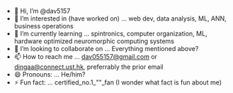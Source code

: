 - 👋 Hi, I’m @dav5157
- 👀 I’m interested in (have worked on) ... web dev, data analysis, ML, ANN, business operations
- 🌱 I’m currently learning ... spintronics, computer organization, ML, hardware optimized neuromorphic computing systems
- 💞️ I’m looking to collaborate on ... Everything mentioned above?
- 📫 How to reach me ... dav055157@gmail.com or dingaa@connect.ust.hk, preferrably the prior email
- 😄 Pronouns: ... He/him?
- ⚡ Fun fact: ... certified_no.1_""_fan (I wonder what fact is fun about me)

<!---
dav5157/dav5157 is a ✨ special ✨ repository because its `README.md` (this file) appears on your GitHub profile.
You can click the Preview link to take a look at your changes.
--->
